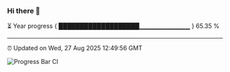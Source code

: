 ### Hi there 👋

⏳ Year progress { ███████████████████▁▁▁▁▁▁▁▁▁▁▁ } 65.35 %

---

⏰ Updated on Wed, 27 Aug 2025 12:49:56 GMT

![Progress Bar CI](https://github.com/ZhaoGui/ZhaoGui/workflows/Progress%20Bar%20CI/badge.svg)
